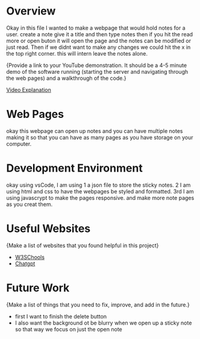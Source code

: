 # Overview

Okay in this file I wanted to make a webpage that would hold notes for a user. create a note give it a title and then
type notes then if you hit the read more or open buton it will open the page and the notes can be modified or just read.
Then if we didnt want to make any changes we could hit the x in the top right corner. this will intern leave the notes alone.



{Provide a link to your YouTube demonstration.  It should be a 4-5 minute demo of the software running (starting the server and navigating through the web pages) and a walkthrough of the code.}

[Video Explanation]([http://youtube.link.goes.here](https://youtu.be/RplJ1tUJCdw))

# Web Pages

okay this webpage can open up notes and you can have multiple notes making it so that you can have as many pages as you have storage on your computer.

# Development Environment

okay using vsCode, I am using 1 a json file to store the sticky notes. 2 I am using html and css to have the webpages be styled and formatted.
3rd I am using javascrypt to make the pages responsive. and make more note pages as you creat them.

# Useful Websites

{Make a list of websites that you found helpful in this project}
* [W3SChools](https://www.w3schools.com/)
* [Chatgpt](https://chatgpt.com/?sso=)

# Future Work

{Make a list of things that you need to fix, improve, and add in the future.}
- first I want to finish the delete button
- I also want the background ot be blurry when we open up a sticky note so that way we focus on just the open note
